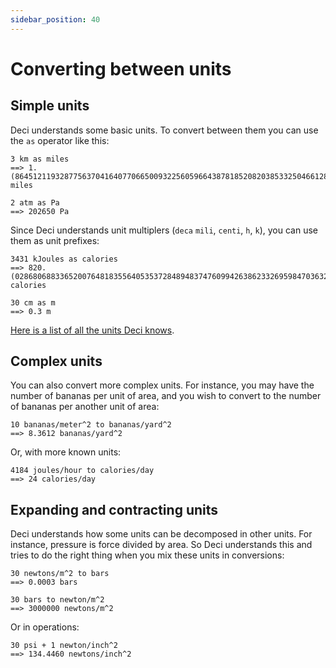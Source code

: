 ```yaml
---
sidebar_position: 40
---
```


# Converting between units

## Simple units

Deci understands some basic units. To convert between them you can use the `as` operator like this:

```deci live
3 km as miles
==> 1.(864512119328775637041640770665009322560596643878185208203853325046612802983219390926041019266625233064014916096954630205096333126165320074580484773151025481665630826600372902423865755127408328154133001) miles
```

```deci live
2 atm as Pa
==> 202650 Pa
```

Since Deci understands unit multiplers (`deca` `mili`, `centi`, `h`, `k`), you can use them as unit prefixes:

```deci live
3431 kJoules as calories
==> 820.(028680688336520076481835564053537284894837476099426386233269598470363288718929254302103250478011472275334608030592734225621414913957934990439770554493307839388145315487571701720841300191204588910133843212237093690248565965583173996175908221797323135755258126195) calories
```

```deci live
30 cm as m
==> 0.3 m
```

[Here is a list of all the units Deci knows](/docs/docs/language/supported-units).

## Complex units

You can also convert more complex units. For instance, you may have the number of bananas per unit of area, and you wish to convert to the number of bananas per another unit of area:

```deci live
10 bananas/meter^2 to bananas/yard^2
==> 8.3612 bananas/yard^2
```

Or, with more known units:

```deci live
4184 joules/hour to calories/day
==> 24 calories/day
```

## Expanding and contracting units

Deci understands how some units can be decomposed in other units. For instance, pressure is force divided by area. So Deci understands this and tries to do the right thing when you mix these units in conversions:

```deci live
30 newtons/m^2 to bars
==> 0.0003 bars
```

```deci live
30 bars to newton/m^2
==> 3000000 newtons/m^2
```

Or in operations:

```deci live
30 psi + 1 newton/inch^2
==> 134.4460 newtons/inch^2
```
